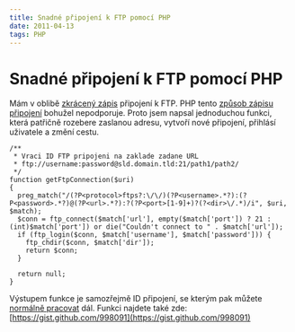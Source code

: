 ```yaml
---
title: Snadné připojení k FTP pomocí PHP
date: 2011-04-13
tags: PHP
---
```


# Snadné připojení k FTP pomocí PHP

Mám v oblibě [zkrácený zápis](http://en.wikipedia.org/wiki/File_Transfer_Protocol) připojení k FTP.
PHP tento [způsob zápisu připojení](http://php.net/manual/en/function.ftp-connect.php)
bohužel nepodporuje. Proto jsem napsal jednoduchou funkci, která patřičně rozebere
zaslanou adresu, vytvoří nové připojení, přihlásí uživatele a změní cestu.


```
/**
 * Vraci ID FTP pripojeni na zaklade zadane URL
 * ftp://username:password@sld.domain.tld:21/path1/path2/
 */
function getFtpConnection($uri)
{  
  preg_match("/(?P<protocol>ftps?:\/\/)(?P<username>.*?):(?P<password>.*?)@(?P<url>.*?):?(?P<port>[1-9]+)?(?<dir>\/.*)/i", $uri, $match);
  $conn = ftp_connect($match['url'], empty($match['port']) ? 21 : (int)$match['port']) or die("Couldn't connect to " . $match['url']);
  if (ftp_login($conn, $match['username'], $match['password'])) {
    ftp_chdir($conn, $match['dir']);
    return $conn;
  }

  return null;
}
```

 Výstupem funkce je samozřejmě ID připojení, se kterým pak můžete [normálně pracovat](http://www.php.net/manual/en/ref.ftp.php) dál. Funkci najdete také zde: [https://gist.github.com/998091](https://gist.github.com/998091)
